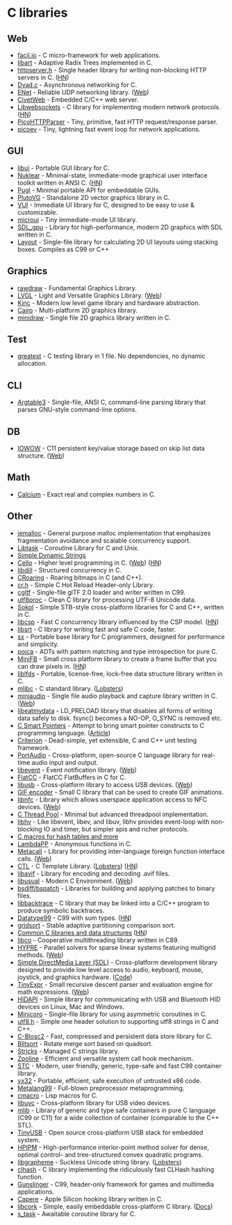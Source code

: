 # C libraries

## Web

- [facil.io](https://github.com/boazsegev/facil.io) - C micro-framework for web applications.
- [libart](https://github.com/armon/libart) - Adaptive Radix Trees implemented in C.
- [httpserver.h](https://github.com/jeremycw/httpserver.h) - Single header library for writing non-blocking HTTP servers in C. ([HN](https://news.ycombinator.com/item?id=21777401))
- [Dyad.c](https://github.com/rxi/dyad) - Asynchronous networking for C.
- [ENet](https://github.com/lsalzman/enet) - Reliable UDP networking library. ([Web](http://enet.bespin.org/))
- [CivetWeb](https://github.com/civetweb/civetweb) - Embedded C/C++ web server.
- [Libwebsockets](https://libwebsockets.org/) - C library for implementing modern network protocols. ([HN](https://news.ycombinator.com/item?id=28439447))
- [PicoHTTPParser](https://github.com/h2o/picohttpparser) - Tiny, primitive, fast HTTP request/response parser.
- [picoev](https://github.com/kazuho/picoev) - Tiny, lightning fast event loop for network applications.

## GUI

- [libui](https://github.com/andlabs/libui/) - Portable GUI library for C.
- [Nuklear](https://github.com/Immediate-Mode-UI/Nuklear) - Minimal-state, immediate-mode graphical user interface toolkit written in ANSI C. ([HN](https://news.ycombinator.com/item?id=26212787))
- [Pugl](https://github.com/lv2/pugl) - Minimal portable API for embeddable GUIs.
- [PlutoVG](https://github.com/sammycage/plutovg) - Standalone 2D vector graphics library in C.
- [VUI](https://github.com/heroseh/vui) - Immediate UI library for C, designed to be easy to use & customizable.
- [microui](https://github.com/rxi/microui) - Tiny immediate-mode UI library.
- [SDL_gpu](https://github.com/grimfang4/sdl-gpu) - Library for high-performance, modern 2D graphics with SDL written in C.
- [Layout](https://github.com/randrew/layout) - Single-file library for calculating 2D UI layouts using stacking boxes. Compiles as C99 or C++

## Graphics

- [rawdraw](https://github.com/cntools/rawdraw) - Fundamental Graphics Library.
- [LVGL](https://github.com/lvgl/lvgl) - Light and Versatile Graphics Library. ([Web](https://lvgl.io/))
- [Kinc](https://github.com/Kode/Kinc) - Modern low level game library and hardware abstraction.
- [Cairo](https://github.com/freedesktop/cairo) - Multi-platform 2D graphics library.
- [minidraw](https://github.com/mackron/minidraw) - Single file 2D graphics library written in C.

## Test

- [greatest](https://github.com/silentbicycle/greatest) - C testing library in 1 file. No dependencies, no dynamic allocation.

## CLI

- [Argtable3](https://github.com/argtable/argtable3) - Single-file, ANSI C, command-line parsing library that parses GNU-style command-line options.

## DB

- [IOWOW](https://github.com/Softmotions/iowow) - C11 persistent key/value storage based on skip list data structure. ([Web](https://iowow.io/))

## Math

- [Calcium](https://github.com/fredrik-johansson/calcium) - Exact real and complex numbers in C.

## Other

- [jemalloc](https://github.com/jemalloc/jemalloc) - General purpose malloc implementation that emphasizes fragmentation avoidance and scalable concurrency support.
- [Libtask](https://swtch.com/libtask/) - Coroutine Library for C and Unix.
- [Simple Dynamic Strings](https://github.com/antirez/sds)
- [Cello](https://github.com/orangeduck/Cello) - Higher level programming in C. ([Web](http://libcello.org/)) ([HN](https://news.ycombinator.com/item?id=22102533))
- [libdill](https://github.com/sustrik/libdill) - Structured concurrency in C.
- [CRoaring](https://github.com/RoaringBitmap/CRoaring) - Roaring bitmaps in C (and C++).
- [cr.h](https://github.com/fungos/cr) - Simple C Hot Reload Header-only Library.
- [cgltf](https://github.com/jkuhlmann/cgltf) - Single-file glTF 2.0 loader and writer written in C99.
- [utf8proc](https://github.com/JuliaStrings/utf8proc) - Clean C library for processing UTF-8 Unicode data.
- [Sokol](https://github.com/floooh/sokol) - Simple STB-style cross-platform libraries for C and C++, written in C.
- [libcsp](https://github.com/shiyanhui/libcsp) - Fast C concurrency library influenced by the CSP model. ([HN](https://news.ycombinator.com/item?id=22797286))
- [libsrt](https://github.com/faragon/libsrt) - C library for writing fast and safe C code, faster.
- [sx](https://github.com/septag/sx) - Portable base library for C programmers, designed for performance and simplicity.
- [poica](https://github.com/Hirrolot/poica) - ADTs with pattern matching and type introspection for pure C.
- [MiniFB](https://github.com/emoon/minifb) - Small cross platform library to create a frame buffer that you can draw pixels in. ([HN](https://news.ycombinator.com/item?id=24172362))
- [liblfds](https://liblfds.org/) - Portable, license-free, lock-free data structure library written in C.
- [mlibc](https://github.com/managarm/mlibc) - C standard library. ([Lobsters](https://lobste.rs/s/jzckka/mlibc_portable_c_standard_library))
- [miniaudio](https://github.com/mackron/miniaudio) - Single file audio playback and capture library written in C. ([Web](https://miniaud.io/))
- [libeatmydata](https://github.com/stewartsmith/libeatmydata) - LD_PRELOAD library that disables all forms of writing data safely to disk. fsync() becomes a NO-OP, O_SYNC is removed etc.
- [C Smart Pointers](https://github.com/Snaipe/libcsptr) - Attempt to bring smart pointer constructs to C programming language. ([Article](https://snai.pe/posts/c-smart-pointers))
- [Criterion](https://github.com/Snaipe/Criterion) - Dead-simple, yet extensible, C and C++ unit testing framework.
- [PortAudio](https://github.com/PortAudio/portaudio) - Cross-platform, open-source C language library for real-time audio input and output.
- [libevent](https://github.com/libevent/libevent) - Event notification library. ([Web](https://libevent.org/))
- [FlatCC](https://github.com/dvidelabs/flatcc) - FlatCC FlatBuffers in C for C.
- [libusb](https://github.com/libusb/libusb) - Cross-platform library to access USB devices. ([Web](https://libusb.info/))
- [GIF encoder](https://github.com/lecram/gifenc) - Small C library that can be used to create GIF animations.
- [libnfc](https://github.com/nfc-tools/libnfc) - Library which allows userspace application access to NFC devices. ([Web](http://nfc-tools.org/index.php/Main_Page))
- [C Thread Pool](https://github.com/Pithikos/C-Thread-Pool) - Minimal but advanced threadpool implementation.
- [libhv](https://github.com/ithewei/libhv) - Like libevent, libev, and libuv, libhv provides event-loop with non-blocking IO and timer, but simpler apis and richer protocols.
- [C macros for hash tables and more](https://github.com/troydhanson/uthash)
- [LambdaPP](https://github.com/graphitemaster/lambdapp) - Anonymous functions in C.
- [Metacall](https://github.com/metacall/core) - Library for providing inter-language foreign function interface calls. ([Web](https://metacall.io/))
- [CTL](https://github.com/glouw/ctl) - C Template Library. ([Lobsters](https://lobste.rs/s/9gc2ku/c_template_library)) ([HN](https://news.ycombinator.com/item?id=25576466))
- [libavif](https://github.com/AOMediaCodec/libavif) - Library for encoding and decoding .avif files.
- [libusual](https://github.com/libusual/libusual) - Modern C Environment. ([Web](https://libusual.github.io/))
- [bsdiff/bspatch](https://github.com/mendsley/bsdiff) - Libraries for building and applying patches to binary files.
- [libbacktrace](https://github.com/ianlancetaylor/libbacktrace) - C library that may be linked into a C/C++ program to produce symbolic backtraces.
- [Datatype99](https://github.com/Hirrolot/datatype99) - C99 with sum types. ([HN](https://news.ycombinator.com/item?id=26024482))
- [gridsort](https://github.com/scandum/gridsort) - Stable adaptive partitioning comparison sort.
- [Common C libraries and data structures](https://github.com/tezc/sc) ([HN](https://news.ycombinator.com/item?id=26109324))
- [libco](https://github.com/higan-emu/libco) - Cooperative multithreading library written in C89.
- [HYPRE](https://github.com/hypre-space/hypre) - Parallel solvers for sparse linear systems featuring multigrid methods. ([Web](https://computing.llnl.gov/casc/hypre/))
- [Simple DirectMedia Layer (SDL)](https://libsdl.org/) - Cross-platform development library designed to provide low level access to audio, keyboard, mouse, joystick, and graphics hardware. ([Code](https://github.com/libsdl-org/SDL))
- [TinyExpr](https://github.com/codeplea/tinyexpr) - Small recursive descent parser and evaluation engine for math expressions. ([Web](https://codeplea.com/tinyexpr))
- [HIDAPI](https://github.com/libusb/hidapi) - Simple library for communicating with USB and Bluetooth HID devices on Linux, Mac and Windows.
- [Minicoro](https://github.com/edubart/minicoro) - Single-file library for using asymmetric coroutines in C.
- [utf8.h](https://github.com/sheredom/utf8.h) - Simple one header solution to supporting utf8 strings in C and C++.
- [C-Blosc2](https://github.com/Blosc/c-blosc2) - Fast, compressed and persistent data store library for C.
- [Blitsort](https://github.com/scandum/blitsort) - Rotate merge sort based on quadsort.
- [Stricks](https://github.com/alcover/stricks) - Managed C strings library.
- [Zpoline](https://github.com/yasukata/zpoline) - Efficient and versatile system call hook mechanism.
- [STC](https://github.com/tylov/STC) - Modern, user friendly, generic, type-safe and fast C99 container library.
- [vx32](https://github.com/9fans/vx32) - Portable, efficient, safe execution of untrusted x86 code.
- [Metalang99](https://github.com/Hirrolot/metalang99) - Full-blown preprocessor metaprogramming.
- [cmacro](https://github.com/eudoxia0/cmacro) - Lisp macros for C.
- [libuvc](https://github.com/libuvc/libuvc) - Cross-platform library for USB video devices.
- [mlib](https://github.com/P-p-H-d/mlib) - Library of generic and type safe containers in pure C language (C99 or C11) for a wide collection of container (comparable to the C++ STL).
- [TinyUSB](https://github.com/hathach/tinyusb) - Open source cross-platform USB stack for embedded system.
- [HPIPM](https://github.com/giaf/hpipm) - High-performance interior-point method solver for dense, optimal control- and tree-structured convex quadratic programs.
- [libgrapheme](https://libs.suckless.org/libgrapheme/) - Suckless Unicode string library. ([Lobsters](https://lobste.rs/s/7wx1z4/libgrapheme_suckless_unicode_string))
- [clhash](https://github.com/lemire/clhash) - C library implementing the ridiculously fast CLHash hashing function.
- [Gunslinger](https://github.com/MrFrenik/gunslinger) - C99, header-only framework for games and multimedia applications.
- [Capere](https://github.com/PsychoBird/Capere) - Apple Silicon hooking library written in C.
- [libcork](https://github.com/dcreager/libcork) - Simple, easily embeddable cross-platform C library. ([Docs](https://libcork.io/))
- [s_task](https://github.com/xhawk18/s_task) - Awaitable coroutine library for C.
